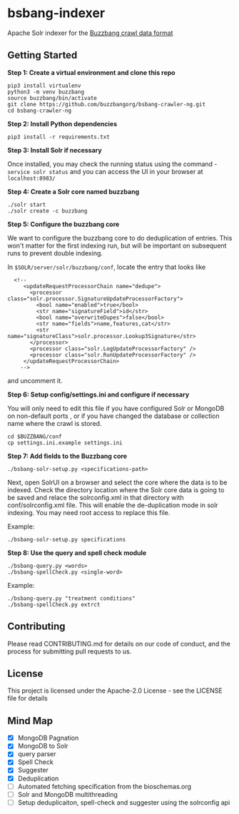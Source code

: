 # bsbang-indexer
Apache Solr indexer for the [Buzzbang crawl data format](https://github.com/buzzbangorg/buzzbang-doc/wiki/Buzzbang-crawl-data-format)

## Getting Started
**Step 1: Create a virtual environment and clone this repo**

```
pip3 install virtualenv
python3 -m venv buzzbang
source buzzbang/bin/activate
git clone https://github.com/buzzbangorg/bsbang-crawler-ng.git
cd bsbang-crawler-ng
```

**Step 2: Install Python dependencies**

```
pip3 install -r requirements.txt
```

**Step 3: Install Solr if necessary**

Once installed, you may check the running status using the command - ```service solr status``` and you can access the UI in your browser at ```localhost:8983/```

**Step 4: Create a Solr core named buzzbang**

```
./solr start
./solr create -c buzzbang
```  

**Step 5: Configure the buzzbang core**

We want to configure the buzzbang core to do deduplication of entries.  This won't matter for the first indexing run,
but will be important on subsequent runs to prevent double indexing.

In `$SOLR/server/solr/buzzbang/conf`, locate the entry that looks like

```
  <!--
     <updateRequestProcessorChain name="dedupe">
       <processor class="solr.processor.SignatureUpdateProcessorFactory">
         <bool name="enabled">true</bool>
         <str name="signatureField">id</str>
         <bool name="overwriteDupes">false</bool>
         <str name="fields">name,features,cat</str>
         <str name="signatureClass">solr.processor.Lookup3Signature</str>
       </processor>
       <processor class="solr.LogUpdateProcessorFactory" />
       <processor class="solr.RunUpdateProcessorFactory" />
     </updateRequestProcessorChain>
    -->
```

and uncomment it.  

**Step 6: Setup config/settings.ini and configure if necessary**

You will only need to edit this file if you have configured Solr or MongoDB on non-default ports
, or if you have changed the database or collection name where the crawl is stored.

```
cd $BUZZBANG/conf
cp settings.ini.example settings.ini
```

**Step 7: Add fields to the Buzzbang core**

```
./bsbang-solr-setup.py <specifications-path> 
```

Next, open SolrUI on a browser and select the core where the data is to be indexed. Check the directory location where the Solr core data is going to be saved and relace the solrconfig.xml in that directory with conf/solrconfig.xml file. This will enable the de-duplication mode in solr indexing. You may need root access to replace this file.

Example:

```
./bsbang-solr-setup.py specifications
```

**Step 8: Use the query and spell check module**

```
./bsbang-query.py <words>
./bsbang-spellCheck.py <single-word>
```

Example:

```
./bsbang-query.py "treatment conditions"
./bsbang-spellCheck.py extrct
```

## Contributing
Please read CONTRIBUTING.md for details on our code of conduct, and the process for submitting pull requests to us.

## License
This project is licensed under the Apache-2.0 License - see the LICENSE file for details


## Mind Map
- [x] MongoDB Pagnation
- [x] MongoDB to Solr
- [x] query parser
- [x] Spell Check
- [x] Suggester
- [x] Deduplication
- [ ] Automated fetching specification from the bioschemas.org
- [ ] Solr and MongoDB multithreading
- [ ] Setup deduplicaiton, spell-check and suggester using the solrconfig api 
